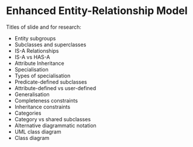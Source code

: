 # Enhanced Entity-Relationship Model

Titles of slide and for research:

* Entity subgroups
* Subclasses and superclasses
* IS-A Relationships
* IS-A vs HAS-A
* Attribute Inheritance&#x20;
* Specialisation
* Types of specialisation
* Predicate-defined subclasses
* Attribute-defined vs user-defined
* Generalisation
* Completeness constraints
* Inheritance constraints
* Categories
* Category vs shared subclasses
* Alternative diagrammatic notation
* UML class diagram
* Class diagram


